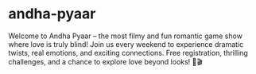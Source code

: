 # andha-pyaar
Welcome to Andha Pyaar – the most filmy and fun romantic game show where love is truly blind! Join us every weekend to experience dramatic twists, real emotions, and exciting connections. Free registration, thrilling challenges, and a chance to explore love beyond looks! 🌹🎬

